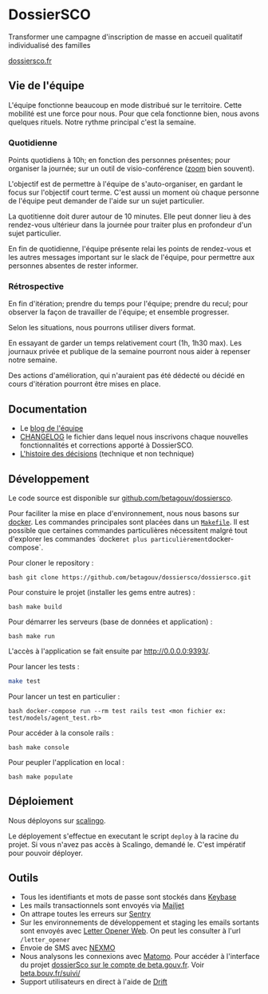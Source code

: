 # DossierSCO

Transformer une campagne d'inscription de masse en accueil qualitatif individualisé des familles

[dossiersco.fr](https://dossiersco.fr/)

## Vie de l'équipe


L'équipe fonctionne beaucoup en mode distribué sur le territoire. Cette
mobilité est une force pour nous. Pour que cela fonctionne bien, nous avons
quelques rituels. Notre rythme principal c'est la semaine.

### Quotidienne

  Points quotidiens à 10h;
  en fonction des personnes présentes;
  pour organiser la journée;
  sur un outil de visio-conférence ([zoom](https://zoom.us/) bien souvent).

L'objectif est de permettre à l'équipe de s'auto-organiser, en gardant le focus
sur l'objectif court terme. C'est aussi un moment où chaque personne de
l'équipe peut demander de l'aide sur un sujet particulier.

La quotitienne doit durer autour de 10 minutes. Elle peut donner lieu à des
rendez-vous ultérieur dans la journée pour traiter plus en profondeur d'un
sujet particulier.

En fin de quotidienne, l'équipe présente relai les points de rendez-vous et les
autres messages important sur le slack de l'équipe, pour permettre aux
personnes absentes de rester informer.


### Rétrospective

  En fin d'itération;
  prendre du temps pour l'équipe;
  prendre du recul;
  pour observer la façon de travailler de l'équipe;
  et ensemble progresser.


Selon les situations, nous pourrons utiliser divers format.

En essayant de garder un temps relativement court (1h, 1h30 max). Les journaux
privée et publique de la semaine pourront nous aider à repenser notre semaine.

Des actions d'amélioration, qui n'auraient pas été dédecté ou décidé en cours
d'itération pourront être mises en place.


## Documentation

- Le [blog de l'équipe](https://blog.dossiersco.fr/)
- [CHANGELOG](CHANGELOG.md) le fichier dans lequel nous inscrivons chaque nouvelles fonctionnalités et corrections apporté à DossierSCO.
- [L'histoire des décisions](https://blog.dossiersco.fr/decisions) (technique et non technique)

## Développement

Le code source est disponible sur [github.com/betagouv/dossiersco](https://github.com/betagouv/dossiersco).

Pour faciliter la mise en place d'environnement, nous nous basons sur
[docker](https://www.docker.com/). Les commandes principales sont placées dans
un [`Makefile`](https://www.gnu.org/software/make/manual/make.html). Il est
possible que certaines commandes particulières nécessitent malgré tout
d'explorer les commandes ̀ docker` et plus particulièrement `docker-compose`.


Pour cloner le repository :

```bash git clone https://github.com/betagouv/dossiersco/dossiersco.git ```


Pour constuire le projet (installer les gems entre autres) : 

```bash make build ```


Pour démarrer les serveurs (base de données et application) : 

```bash make run ```


L'accès à l'application se fait ensuite par <http://0.0.0.0:9393/>.


Pour lancer les tests :

```bash
make test
```


Pour lancer un test en particulier :

```bash docker-compose run --rm test rails test <mon fichier ex: test/models/agent_test.rb> ```


Pour accéder à la console rails :

```bash make console ```

Pour peupler l'application en local :

```bash make populate```


## Déploiement

Nous déployons sur [scalingo](https://scalingo.com).

Le déployement s'effectue en executant le script `deploy` à la racine du projet. Si vous n'avez pas accès à Scalingo, demandé le. C'est impératif pour pouvoir déployer.

## Outils

- Tous les identifiants et mots de passe sont stockés dans
  [Keybase](https://keybase.io/)
- Les mails transactionnels sont envoyés via [Mailjet](https://mailjet.com)
- On attrape toutes les erreurs sur
  [Sentry](https://sentry.io/betagouv-pe/rails/)
- Sur les environnements de développement et staging les emails sortants sont
  envoyés avec [Letter Opener Web](https://github.com/ryanb/letter_opener). On
  peut les consulter à l'url `/letter_opener`
- Envoie de SMS avec [NEXMO](https://www.nexmo.com/)
- Nous analysons les connexions avec [Matomo](https://matomo.org/). Pour
  accéder à l'interface du projet [dossierSco sur le compte de
  beta.gouv.fr](https://stats.data.gouv.fr/index.php?module=CoreHome&action=index&idSite=54&period=range&date=previous30&updated=1#?idSite=54&period=range&date=previous30&category=Dashboard_Dashboard&subcategory=1).
  Voir [beta.bouv.fr/suivi/](https://beta.gouv.fr/suivi/)
- Support utilisateurs en direct à l'aide de [Drift](https://app.drift.com/)


